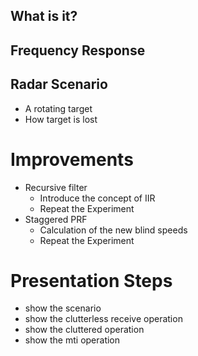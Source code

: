 ## What is it?
## Frequency Response
## Radar Scenario
- A rotating target
- How target is lost
# Improvements
- Recursive filter 
	- Introduce the concept of IIR
	- Repeat the Experiment
- Staggered PRF
	- Calculation of the new blind speeds
	- Repeat the Experiment
# Presentation Steps
- show the scenario
- show the clutterless receive operation
- show the cluttered operation
- show the mti operation